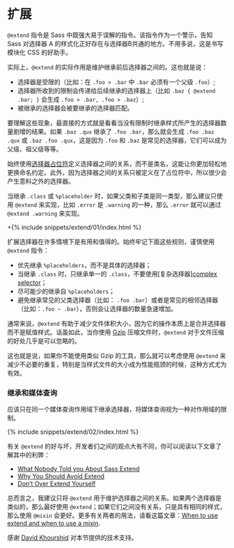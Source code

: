 
# 扩展

`@extend` 指令是 Sass 中既强大易于误解的指令。该指令作为一个警示，告知 Sass 对选择器 A 的样式化正好存在与选择器B共通的地方。不用多说，这是书写模块化 CSS 的好助手。

实际上，`@extend` 的实际作用是维护继承前后选择器之间的。这也就是说：

- 选择器是受限的（比如：在 `.foo > .bar` 中 `.bar` 必须有一个父级 `.foo`）;
- 选择器所收到的限制会传递给后续继承的选择器上（比如  `.baz { @extend .bar; }` 会生成 `.foo > .bar, .foo > .baz`）;
- 被继承的选择器会被要继承的选择器匹配。

要理解这些现象，最直接的方式就是看看当没有限制时继承样式所产生的选择器数量剧增的结果。如果 `.baz .qux` 继承了 `.foo .bar`，那么就会生成 `.foo .baz .qux` 或 `.baz .foo .qux`，这是因为 `.foo` 和 `.baz` 是常见的选择器，它们可以成为父级、祖父级等等。

始终使用[选择器占位符](http://www.sitepoint.com/sass-reference/placeholders/)定义选择器之间的关系，而不是类名，这能让你更加轻松地更换命名约定。此外，因为选择器之间的关系只被定义在了占位符中，所以很少会产生意料之外的选择器。

当继承 `.class` 或 `%placeholder` 时，如果父类和子类是同一类型，那么建议只使用 `@extend` 来实现，比如 `.error` 是 `.warning` 的一种，那么 `.error` 就可以通过 `@extend .warning` 来实现。

+{% include snippets/extend/01/index.html %}

扩展选择器在许多情境下是有用和值得的。始终牢记下面这些规则，谨慎使用 `@extend` 指令：

- 优先继承 `%placeholders`，而不是具体的选择器；
- 当继承 `.class` 时，只继承单一的 `.class`，不要使用[复杂选择器][complex selector](http://www.w3.org/TR/selectors4/#syntax)；
- 尽可能少的继承自 `%placeholders`；
- 避免继承常见的父类选择器（比如： `.foo .bar`）或者是常见的相邻选择器（比如：`.foo ~ .bar`），否则会让选择器的数量急速增加。

<div class="note">
    <p>通常来说，<code>@extend</code> 有助于减少文件体积大小，因为它的操作本质上是合并选择器而不是赋值样式。话虽如此，当你使用 <a href="http://en.wikipedia.org/wiki/Gzip">Gzip</a> 压缩文件时，<code>@extend</code> 对于文件压缩的好处几乎是可以忽略的。</p>
    <p>这也就是说，如果你不能使用类似 Gzip 的工具，那么就可以考虑使用 <code>@extend</code> 来减少不必要的重复，特别是当样式文件的大小成为性能瓶颈的时候，这种方式尤为有效。</p>
</div>

### 继承和媒体查询

应该只在同一个媒体查询作用域下继承选择器，将媒体查询视为一种对作用域的限制。

{% include snippets/extend/02/index.html %}

有关 `@extend` 的好与坏，开发者们之间的观点大有不同，你可以阅读以下文章了解其中的利弊：

* [What Nobody Told you About Sass Extend](http://www.sitepoint.com/sass-extend-nobody-told-you/)
* [Why You Should Avoid Extend](http://www.sitepoint.com/avoid-sass-extend/)
* [Don’t Over Extend Yourself](http://pressupinc.com/blog/2014/11/dont-overextend-yourself-in-sass/)

总而言之，我建议只将 `@extend` 用于维护选择器之间的关系。如果两个选择器是类似的，那么最好使用 `@extend`；如果它们之间没有关系，只是具有相同的样式，那么使用 `@mixin` 会更好。更多有关两者的用法，请看这篇文章：[When to use extend and when to use a mixin](http://csswizardry.com/2014/11/when-to-use-extend-when-to-use-a-mixin/).

<div class="note">
  <p>感谢 <a href="https://twitter.com/davidkpiano">David Khourshid</a> 对本节提供的技术支持。</p>
</div>



















